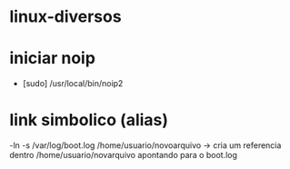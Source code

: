 # linux-diversos

# iniciar noip
- [sudo]  /usr/local/bin/noip2

# link simbolico (alias)
-ln -s /var/log/boot.log /home/usuario/novoarquivo -> cria um referencia dentro /home/usuario/novarquivo apontando para o boot.log
